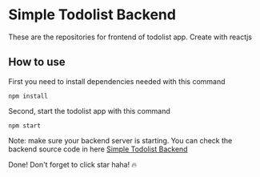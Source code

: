 # Simple Todolist Backend

These are the repositories for frontend of todolist app. Create with reactjs

## How to use

First you need to install dependencies needed with this command

```
npm install
```

Second, start the todolist app with this command

```
npm start
```

Note: make sure your backend server is starting. You can check the backend source code in here [Simple Todolist Backend](https://github.com/raihan-muhammad/simple-todolist-backend)

Done! Don't forget to click star haha! 🔥
